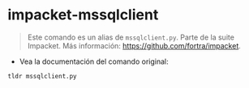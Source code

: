 # impacket-mssqlclient

> Este comando es un alias de `mssqlclient.py`.
> Parte de la suite Impacket.
> Más información: <https://github.com/fortra/impacket>.

- Vea la documentación del comando original:

`tldr mssqlclient.py`
